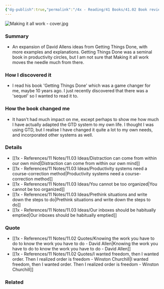 ```yaml
---
{"dg-publish":true,"permalink":"/4x - Reading/41 Books/41.02 Book reviews/Making it all work - David Allen/","title":"Making it all work - David Allen","noteIcon":""}
---
```


![Making it all work - cover.jpg](/img/user/4x%20-%20Reading/41%20Books/41.02%20Book%20reviews/Making%20it%20all%20work%20-%20cover.jpg)
### Summary
- An expansion of David Allens ideas from Getting Things Done, with more examples and explanations. Getting Things Done was a seminal book in productivity circles, but I am not sure that Making it all work moves the needle much from there.

### How I discovered it
- I read his book 'Getting Things Done' which was a game changer for me, maybe 10 years ago. I just recently discovered that there was a 'sequel' so I wanted to read it to.

### How the book changed me
- It hasn't had much impact on me, except perhaps to show me how much I have actually adapted the GTD system to my own life. I thought I was using GTD, but I realise I have changed it quite a lot to my own needs, and incorporated other systems as well.

### Details
- [[1x - References/11 Notes/11.03 Ideas/Distraction can come from within our own mind\|Distraction can come from within our own mind]]
- [[1x - References/11 Notes/11.03 Ideas/Productivity systems need a course-correction method\|Productivity systems need a course-correction method]]
- [[1x - References/11 Notes/11.03 Ideas/You cannot be too organized\|You cannot be too organized]]
- [[1x - References/11 Notes/11.03 Ideas/Prethink situations and write down the steps to do\|Prethink situations and write down the steps to do]]
- [[1x - References/11 Notes/11.03 Ideas/Our inboxes should be habitually emptied\|Our inboxes should be habitually emptied]]
### Quote
- [[1x - References/11 Notes/11.02 Quotes/Knowing the work you have to do to know the work you have to do - David Allen\|Knowing the work you have to do to know the work you have to do - David Allen]]
- [[1x - References/11 Notes/11.02 Quotes/I wanted freedom, then I wanted order. Then I realized order is freedom - Winston Churchill\|I wanted freedom, then I wanted order. Then I realized order is freedom - Winston Churchill]]
### Related


